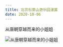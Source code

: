```yaml
---
title: 北京石景山游乐园漫展
date: 2020-10-06
---
```


从唐朝穿越而来的小姐姐

![从唐朝穿越而来的小姐姐](https://p6-juejin.byteimg.com/tos-cn-i-k3u1fbpfcp/58aaa17879764441ae62d1466a25e888~tplv-k3u1fbpfcp-watermark.webp)
